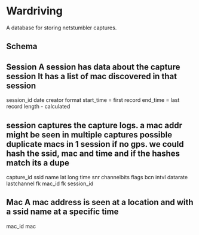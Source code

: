 # Wardriving
A database for storing netstumbler captures.

## Schema

Session
A session has data about the capture session
It has a list of mac discovered in that session
---------
session_id
date
creator
format
start_time = first record
end_time = last record
length - calculated


session captures
the capture logs. a mac addr might be seen in multiple captures
possible duplicate macs in 1 session if no gps. we could hash the ssid, mac and time and if the hashes match its a dupe
----------------
capture_id
ssid name
lat
long
time
snr
channelbits
flags
bcn intvl
datarate
lastchannel
fk mac_id
fk session_id


Mac
A mac address is seen at a location and with a ssid name at a specific time
-----
mac_id
mac

